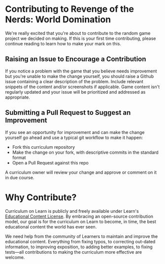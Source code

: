 # Contributing to Revenge of the Nerds: World Domination

We're really excited that you're about to contribute to the random game project we decided on making. If this is your first time contributing, please continue reading to learn how to make your mark on this.

## Raising an Issue to Encourage a Contribution

If you notice a problem with the game that you believe needs improvement
but you're unable to make the change yourself, you should raise a Github issue
containing a clear description of the problem. Include relevant snippets of
the content and/or screenshots if applicable. Game content isn't regularly updated and your issue will be prioritized and addressed as appropriate.

## Submitting a Pull Request to Suggest an Improvement

If you see an opportunity for improvement and can make the change yourself go
ahead and use a typical git workflow to make it happen:

* Fork this curriculum repository
* Make the change on your fork, with descriptive commits in the standard format
* Open a Pull Request against this repo

A curriculum owner will review your change and approve or comment on it in due
course.

# Why Contribute?

Curriculum on Learn is publicly and freely available under Learn's
[Educational Content License](https://learn.co/content-license). By
embracing an open-source contribution model, our goal is for the curriculum
on Learn to become, in time, the best educational content the world has
ever seen.

We need help from the community of Learners to maintain and improve the
educational content. Everything from fixing typos, to correcting
out-dated information, to improving exposition, to adding better examples,
to fixing tests—all contributions to making the curriculum more effective are
welcome.
